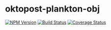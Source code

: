 # oktopost-plankton-obj


[![NPM Version](https://img.shields.io/npm/v/oktopost-plankton-obj.svg)](https://www.npmjs.com/package/oktopost-plankton-obj)
[![Build Status](https://travis-ci.org/Oktopost/plankton-obj.svg?branch=master)](https://travis-ci.org/Oktopost/plankton-obj)
[![Coverage Status](https://coveralls.io/repos/github/Oktopost/plankton-obj/badge.svg?branch=master&2)](https://coveralls.io/github/Oktopost/plankton-obj?branch=master&2)
